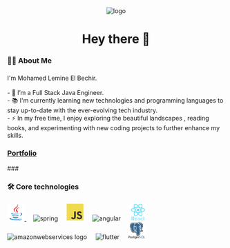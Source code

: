 

##

###
<div align="center">
  <img src="https://master.d18ynf284awhfo.amplifyapp.com/static/media/medleminLogo.95fc476a2e50f9dc189b.png" height="150" alt=" logo"  />
</div>

###

<h1 align="center">Hey there 👋</h1>

###

<h3 align="left">👩‍💻  About Me</h3>

###

<p align="left">I'm Mohamed Lemine El Bechir. <br><br>- 🔭 I’m a Full Stack Java Engineer.<br>- 📚 I'm currently learning new technologies and programming languages to stay up-to-date with the ever-evolving tech industry.<br>- ⚡ In my free time, I enjoy exploring the beautiful landscapes , reading books, and experimenting with new coding projects to further enhance my skills.</p>

<h3 align="left"> <a href="https://www.m-lemine.tech/" target="_blank">Portfolio</a> </h3>
###

<h3 align="left">🛠 Core technologies</h3>

###

<div align="left">
<a href="https://www.java.com" target="_blank" rel="noreferrer"> <img src="https://raw.githubusercontent.com/devicons/devicon/master/icons/java/java-original.svg" alt="java" width="40" 
  height="40"/> </a>
  <img width="12" />
  <img src="https://www.vectorlogo.zone/logos/springio/springio-icon.svg" alt="spring" width="40" height="40"/>  <img width="12" />
<img src="https://raw.githubusercontent.com/devicons/devicon/master/icons/javascript/javascript-original.svg" alt="javascript" width="40" height="40"/>  <img width="12" />
<img src="https://angular.io/assets/images/logos/angular/angular.svg" alt="angular" width="40" height="40"/>  <img width="12" />
 <img src="https://raw.githubusercontent.com/devicons/devicon/master/icons/react/react-original-wordmark.svg" alt="react" width="40" height="40"/>  <img width="12" />
  <img src="https://ih1.redbubble.net/image.3917587423.0371/flat,750x,075,f-pad,750x1000,f8f8f8.jpg" height="40" alt="amazonwebservices logo"  />
  <img width="12" />
<img src="https://www.vectorlogo.zone/logos/flutterio/flutterio-icon.svg" alt="flutter" width="40" height="40"/>   <img width="12" />
<img src="https://raw.githubusercontent.com/devicons/devicon/master/icons/postgresql/postgresql-original-wordmark.svg" alt="postgresql" width="40" height="40"/></div>

###





###
